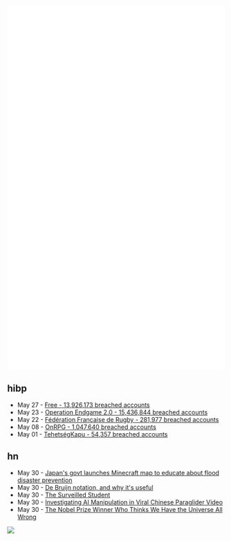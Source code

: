 ![Metrics](https://raw.githubusercontent.com/phixion/phixion/master/metrics.svg)

## hibp

<!--
for https://github.com/phixion/phixion/blob/main/.github/workflows/feeds.yml
-->
<!--START_SECTION:haveibeenpwnd-->
- May 27 - [Free - 13,926,173 breached accounts](https://haveibeenpwned.com/Breach/FreeMobile)
- May 23 - [Operation Endgame 2.0 - 15,436,844 breached accounts](https://haveibeenpwned.com/Breach/OperationEndgame2)
- May 22 - [Fédération Francaise de Rugby - 281,977 breached accounts](https://haveibeenpwned.com/Breach/FFR)
- May 08 - [OnRPG - 1,047,640 breached accounts](https://haveibeenpwned.com/Breach/OnRPG)
- May 01 - [TehetségKapu - 54,357 breached accounts](https://haveibeenpwned.com/Breach/TehetsegKapu)
<!--END_SECTION:haveibeenpwnd-->

## hn

<!--
for https://github.com/phixion/phixion/blob/main/.github/workflows/feeds.yml
-->
<!--START_SECTION:hn-->
- May 30 - [Japan's govt launches Minecraft map to educate about flood disaster prevention](https://www.ktr.mlit.go.jp/edogawa/edogawa01318.html)
- May 30 - [De Bruijn notation, and why it's useful](https://blueberrywren.dev/blog/debruijn-explanation/)
- May 30 - [The Surveilled Student](https://www.chronicle.com/article/the-surveilled-student)
- May 30 - [Investigating AI Manipulation in Viral Chinese Paraglider Video](https://blog.hyperknot.com/p/investigating-ai-manipulation-in)
- May 30 - [The Nobel Prize Winner Who Thinks We Have the Universe All Wrong](https://www.theatlantic.com/science/archive/2025/05/adam-riess-hubble-tension/682980/)
<!--END_SECTION:hn-->

<!--
for https://yhype.me
-->
![](https://hit.yhype.me/github/profile?user_id=13013670)
